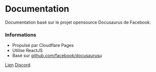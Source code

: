 # Documentation
Documentation basé sur le projet opensource Docusaurus de Facebook.

### Informations
- Propulsé par Cloudflare Pages
- Utilise ReactJS
- Basé sur [github.com/facebook/docusaurus](https://github.com/facebook/docusaurus)µ

[Lien](https://docs.exohost.fr)
[Discord](https://discord.exohost.fr)
